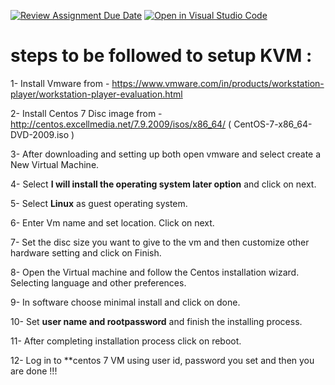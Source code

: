 [![Review Assignment Due Date](https://classroom.github.com/assets/deadline-readme-button-24ddc0f5d75046c5622901739e7c5dd533143b0c8e959d652212380cedb1ea36.svg)](https://classroom.github.com/a/MNKuYdJP)
[![Open in Visual Studio Code](https://classroom.github.com/assets/open-in-vscode-718a45dd9cf7e7f842a935f5ebbe5719a5e09af4491e668f4dbf3b35d5cca122.svg)](https://classroom.github.com/online_ide?assignment_repo_id=11082178&assignment_repo_type=AssignmentRepo)
 # steps to be followed to setup KVM :

1- Install Vmware from 
    - https://www.vmware.com/in/products/workstation-player/workstation-player-evaluation.html
    
2- Install Centos 7 Disc image from
    - http://centos.excellmedia.net/7.9.2009/isos/x86_64/ ( CentOS-7-x86_64-DVD-2009.iso )
    
3- After downloading and setting up both open vmware and select create a New Virtual Machine.

4- Select **I will install the operating system later option** and click on next.

5- Select **Linux** as guest operating system.

6- Enter Vm name and set location. Click on next.

7- Set the disc size you want to give to the vm and then customize other hardware setting and click on Finish.

8- Open the Virtual machine and follow the Centos installation wizard. Selecting language and other preferences.

9- In software choose minimal install and click on done.

10- Set **user name and rootpassword** and finish the installing process.

11- After completing installation process click on reboot.

12- Log in to **centos 7 VM using user id, password you set and then you are done !!! 

